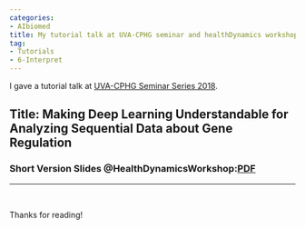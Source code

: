 ```yaml
---
categories:
- AIbiomed
title: My tutorial talk at UVA-CPHG seminar and healthDynamics workshop 2018 for Making Deep Learning Understandable for Genomics
tag:
- Tutorials 
- 6-Interpret
---
```


I gave a tutorial talk  at 
[UVA-CPHG Seminar Series 2018](https://med.virginia.edu/cphg/about-2/calendar-and-events/). 


## Title: Making Deep Learning Understandable for Analyzing Sequential Data about Gene Regulation


### Short Version Slides @HealthDynamicsWorkshop:[PDF]({{site.baseurl}}/talk/20181005-Blitzarama.pdf)


<hr>

<br>


Thanks for reading!
